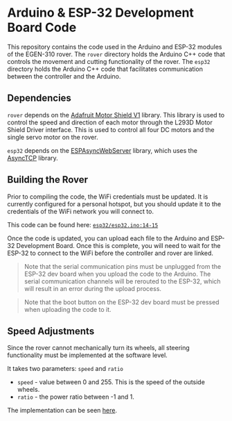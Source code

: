 # Arduino & ESP-32 Development Board Code
This repository contains the code used in the Arduino and ESP-32 modules of the EGEN-310 rover. The `rover`
directory holds the Arduino C++ code that controls the movement and cutting functionality of the rover.
The `esp32` directory holds the Arduino C++ code that facilitates communication between the controller and the Arduino.

## Dependencies
`rover` depends on the [Adafruit Motor Shield V1](https://github.com/adafruit/Adafruit-Motor-Shield-library) library. 
This library is used to control the speed and direction of each motor through the L293D Motor Shield Driver interface.
This is used to control all four DC motors and the single servo motor on the rover. 

`esp32` depends on the [ESPAsyncWebServer](https://github.com/dvarrel/ESPAsyncWebSrv) library, which uses the 
[AsyncTCP](https://github.com/dvarrel/AsyncTCP) library. 

## Building the Rover
Prior to compiling the code, the WiFi credentials must be updated. It is currently configured for a personal hotspot,
but you should update it to the credentials of the WiFi network you will connect to.

This code can be found here: [`esp32/esp32.ino:14-15`](esp32/esp32.ino#L14-L15)

Once the code is updated, you can upload each file to the Arduino and ESP-32 Development Board. Once this is complete,
you will need to wait for the ESP-32 to connect to the WiFi before the controller and rover are linked. 

> Note that the serial communication pins must be unplugged from the ESP-32 dev board when you upload the code to the Arduino.
> The serial communication channels will be rerouted to the ESP-32, which will result in an error during the upload process.

> Note that the boot button on the ESP-32 dev board must be pressed when uploading the code to it.

## Speed Adjustments
Since the rover cannot mechanically turn its wheels, all steering functionality must be implemented at the software level.

It takes two parameters: `speed` and `ratio`
- `speed` - value between 0 and 255. This is the speed of the outside wheels.
- `ratio` - the power ratio between -1 and 1. 

The implementation can be seen [here](rover/rover.ino#L89-L108).
